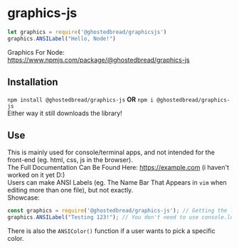 # graphics-js
```js
let graphics = require('@ghostedbread/graphicsjs')
graphics.ANSILabel("Hello, Node!")
```
Graphics For Node: https://www.npmjs.com/package/@ghostedbread/graphics-js
## Installation
`npm install @ghostedbread/graphics-js`
<b>OR</b>
`npm i @ghostedbread/graphics-js`
</br>
Either way it still downloads the library!
## Use
This is mainly used for console/terminal apps, and not intended for the front-end (eg. html, css, js in the browser). </br>
The Full Documentation Can Be Found Here: https://example.com (i haven't worked on it yet D:) </br>
Users can make ANSI Labels (eg. The Name Bar That Appears in `vim` when editing more than one file), but not exactly.</br>
Showcase:
```js
const graphics = require('@ghostedbread/graphics-js'); // Getting the library from node_modules
graphics.ANSILabel("Testing 123!"); // You don't need to use console.log()!
```
There is also the `ANSIColor()` function if a user wants to pick a specific color.
</br>